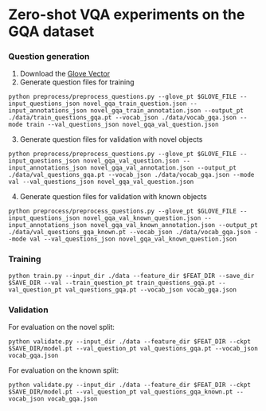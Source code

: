 # Zero-shot VQA experiments on the GQA dataset

### Question generation
1. Download the [Glove Vector](http://nlp.stanford.edu/data/glove.840B.300d.zip)
2. Generate question files for training
```
python preprocess/preprocess_questions.py --glove_pt $GLOVE_FILE --input_questions_json novel_gqa_train_question.json --input_annotations_json novel_gqa_train_annotation.json --output_pt ./data/train_questions_gqa.pt --vocab_json ./data/vocab_gqa.json --mode train --val_questions_json novel_gqa_val_question.json
```
3. Generate question files for validation with novel objects
```
python preprocess/preprocess_questions.py --glove_pt $GLOVE_FILE --input_questions_json novel_gqa_val_question.json --input_annotations_json novel_gqa_val_annotation.json --output_pt ./data/val_questions_gqa.pt --vocab_json ./data/vocab_gqa.json --mode val --val_questions_json novel_gqa_val_question.json
```
4. Generate question files for validation with known objects
```
python preprocess/preprocess_questions.py --glove_pt $GLOVE_FILE --input_questions_json novel_gqa_val_known_question.json --input_annotations_json novel_gqa_val_known_annotation.json --output_pt ./data/val_questions_gqa_known.pt --vocab_json ./data/vocab_gqa.json --mode val --val_questions_json novel_gqa_val_known_question.json
```

### Training
```
python train.py --input_dir ./data --feature_dir $FEAT_DIR --save_dir $SAVE_DIR --val --train_question_pt train_questions_gqa.pt --val_question_pt val_questions_gqa.pt --vocab_json vocab_gqa.json
```

### Validation
For evaluation on the novel split:
```
python validate.py --input_dir ./data --feature_dir $FEAT_DIR --ckpt $SAVE_DIR/model.pt --val_question_pt val_questions_gqa.pt --vocab_json vocab_gqa.json
```
For evaluation on the known split:
```
python validate.py --input_dir ./data --feature_dir $FEAT_DIR --ckpt $SAVE_DIR/model.pt --val_question_pt val_questions_gqa_known.pt --vocab_json vocab_gqa.json
```
